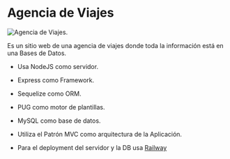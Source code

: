 # Agencia de Viajes

![Agencia de Viajes](/screenshot.jpg "Agencia de Viajes").

Es un sitio web de una agencia de viajes donde toda la información está en una Bases de Datos.

- Usa NodeJS como servidor.

- Express como Framework. 

- Sequelize como ORM.

- PUG como motor de plantillas.

- MySQL como base de datos.

- Utiliza el Patrón MVC como arquitectura de la Aplicación.

- Para el deployment del servidor  y la DB usa [Railway](https://railway.app/) 